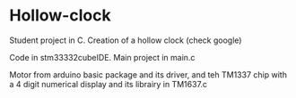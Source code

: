 # Hollow-clock

Student project in C. Creation of a hollow clock (check google)

Code in stm33332cubeIDE. Main project in main.c

Motor from arduino basic package and its driver, and teh TM1337 chip with a 4 digit numerical display and its librairy in TM1637.c
